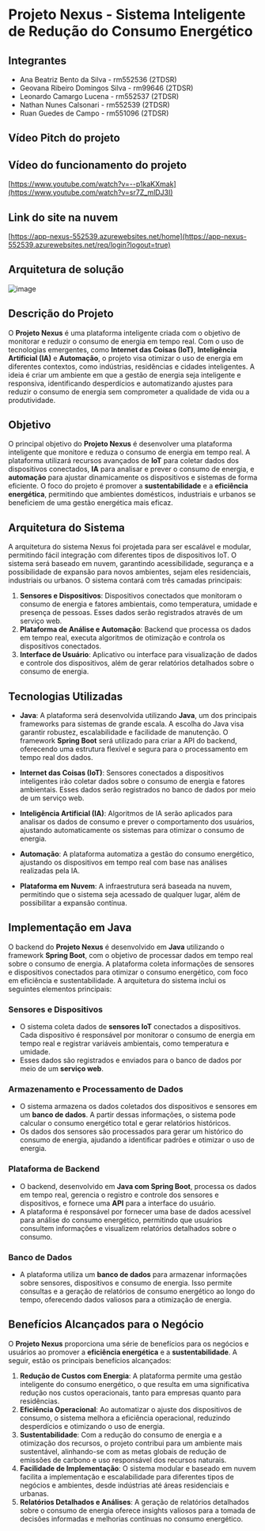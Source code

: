 # Projeto Nexus - Sistema Inteligente de Redução do Consumo Energético

## Integrantes
 - Ana Beatriz Bento da Silva - rm552536 (2TDSR)
 - Geovana Ribeiro Domingos Silva - rm99646 (2TDSR)
 - Leonardo Camargo Lucena - rm552537 (2TDSR)
 - Nathan Nunes Calsonari - rm552539 (2TDSR)
 - Ruan Guedes de Campo - rm551096 (2TDSR)

## Vídeo Pitch do projeto

## Vídeo do funcionamento do projeto

[https://www.youtube.com/watch?v=--p1kaKXmak](https://www.youtube.com/watch?v=sr7Z_mlDJ3I)

## Link do site na nuvem

[https://app-nexus-552539.azurewebsites.net/home](https://app-nexus-552539.azurewebsites.net/req/login?logout=true)

## Arquitetura de solução

![image](https://github.com/user-attachments/assets/c5681d2a-934d-4a88-b717-f67e855e8803)

## Descrição do Projeto

O **Projeto Nexus** é uma plataforma inteligente criada com o objetivo de monitorar e reduzir o consumo de energia em tempo real. Com o uso de tecnologias emergentes, como **Internet das Coisas (IoT)**, **Inteligência Artificial (IA)** e **Automação**, o projeto visa otimizar o uso de energia em diferentes contextos, como indústrias, residências e cidades inteligentes. A ideia é criar um ambiente em que a gestão de energia seja inteligente e responsiva, identificando desperdícios e automatizando ajustes para reduzir o consumo de energia sem comprometer a qualidade de vida ou a produtividade.

## Objetivo

O principal objetivo do **Projeto Nexus** é desenvolver uma plataforma inteligente que monitore e reduza o consumo de energia em tempo real. A plataforma utilizará recursos avançados de **IoT** para coletar dados dos dispositivos conectados, **IA** para analisar e prever o consumo de energia, e **automação** para ajustar dinamicamente os dispositivos e sistemas de forma eficiente. O foco do projeto é promover a **sustentabilidade** e a **eficiência energética**, permitindo que ambientes domésticos, industriais e urbanos se beneficiem de uma gestão energética mais eficaz.

## Arquitetura do Sistema

A arquitetura do sistema Nexus foi projetada para ser escalável e modular, permitindo fácil integração com diferentes tipos de dispositivos IoT. O sistema será baseado em nuvem, garantindo acessibilidade, segurança e a possibilidade de expansão para novos ambientes, sejam eles residenciais, industriais ou urbanos. O sistema contará com três camadas principais:

1. **Sensores e Dispositivos**: Dispositivos conectados que monitoram o consumo de energia e fatores ambientais, como temperatura, umidade e presença de pessoas. Esses dados serão registrados através de um serviço web.
2. **Plataforma de Análise e Automação**: Backend que processa os dados em tempo real, executa algoritmos de otimização e controla os dispositivos conectados.
3. **Interface de Usuário**: Aplicativo ou interface para visualização de dados e controle dos dispositivos, além de gerar relatórios detalhados sobre o consumo de energia.

## Tecnologias Utilizadas

- **Java**: A plataforma será desenvolvida utilizando **Java**, um dos principais frameworks para sistemas de grande escala. A escolha do Java visa garantir robustez, escalabilidade e facilidade de manutenção. O framework **Spring Boot** será utilizado para criar a API do backend, oferecendo uma estrutura flexível e segura para o processamento em tempo real dos dados.

- **Internet das Coisas (IoT)**: Sensores conectados a dispositivos inteligentes irão coletar dados sobre o consumo de energia e fatores ambientais. Esses dados serão registrados no banco de dados por meio de um serviço web.

- **Inteligência Artificial (IA)**: Algoritmos de IA serão aplicados para analisar os dados de consumo e prever o comportamento dos usuários, ajustando automaticamente os sistemas para otimizar o consumo de energia.

- **Automação**: A plataforma automatiza a gestão do consumo energético, ajustando os dispositivos em tempo real com base nas análises realizadas pela IA.

- **Plataforma em Nuvem**: A infraestrutura será baseada na nuvem, permitindo que o sistema seja acessado de qualquer lugar, além de possibilitar a expansão contínua.

## Implementação em Java

O backend do **Projeto Nexus** é desenvolvido em **Java** utilizando o framework **Spring Boot**, com o objetivo de processar dados em tempo real sobre o consumo de energia. A plataforma coleta informações de sensores e dispositivos conectados para otimizar o consumo energético, com foco em eficiência e sustentabilidade. A arquitetura do sistema inclui os seguintes elementos principais:

### Sensores e Dispositivos

- O sistema coleta dados de **sensores IoT** conectados a dispositivos. Cada dispositivo é responsável por monitorar o consumo de energia em tempo real e registrar variáveis ambientais, como temperatura e umidade.
- Esses dados são registrados e enviados para o banco de dados por meio de um **serviço web**.

### Armazenamento e Processamento de Dados

- O sistema armazena os dados coletados dos dispositivos e sensores em um **banco de dados**. A partir dessas informações, o sistema pode calcular o consumo energético total e gerar relatórios históricos.
- Os dados dos sensores são processados para gerar um histórico do consumo de energia, ajudando a identificar padrões e otimizar o uso de energia.

### Plataforma de Backend

- O backend, desenvolvido em **Java com Spring Boot**, processa os dados em tempo real, gerencia o registro e controle dos sensores e dispositivos, e fornece uma **API** para a interface do usuário.
- A plataforma é responsável por fornecer uma base de dados acessível para análise do consumo energético, permitindo que usuários consultem informações e visualizem relatórios detalhados sobre o consumo.

### Banco de Dados

- A plataforma utiliza um **banco de dados** para armazenar informações sobre sensores, dispositivos e consumo de energia. Isso permite consultas e a geração de relatórios de consumo energético ao longo do tempo, oferecendo dados valiosos para a otimização de energia.

## Benefícios Alcançados para o Negócio

O **Projeto Nexus** proporciona uma série de benefícios para os negócios e usuários ao promover a **eficiência energética** e a **sustentabilidade**. A seguir, estão os principais benefícios alcançados:

1. **Redução de Custos com Energia**: A plataforma permite uma gestão inteligente do consumo energético, o que resulta em uma significativa redução nos custos operacionais, tanto para empresas quanto para residências.
2. **Eficiência Operacional**: Ao automatizar o ajuste dos dispositivos de consumo, o sistema melhora a eficiência operacional, reduzindo desperdícios e otimizando o uso de energia.
3. **Sustentabilidade**: Com a redução do consumo de energia e a otimização dos recursos, o projeto contribui para um ambiente mais sustentável, alinhando-se com as metas globais de redução de emissões de carbono e uso responsável dos recursos naturais.
4. **Facilidade de Implementação**: O sistema modular e baseado em nuvem facilita a implementação e escalabilidade para diferentes tipos de negócios e ambientes, desde indústrias até áreas residenciais e urbanas.
5. **Relatórios Detalhados e Análises**: A geração de relatórios detalhados sobre o consumo de energia oferece insights valiosos para a tomada de decisões informadas e melhorias contínuas no consumo energético.

